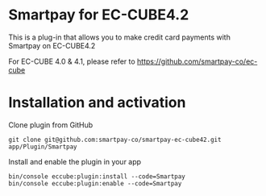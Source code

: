# Smartpay for EC-CUBE4.2

This is a plug-in that allows you to make credit card payments with Smartpay on EC-CUBE4.2

For EC-CUBE 4.0 & 4.1, please refer to https://github.com/smartpay-co/ec-cube

# Installation and activation

Clone plugin from GitHub

```
git clone git@github.com:smartpay-co/smartpay-ec-cube42.git app/Plugin/Smartpay
```

Install and enable the plugin in your app

```
bin/console eccube:plugin:install --code=Smartpay
bin/console eccube:plugin:enable --code=Smartpay
```
